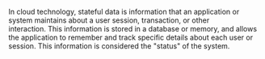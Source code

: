 
In cloud technology, stateful data is information that an application or system maintains about a user session, transaction, or other interaction. This information is stored in a database or memory, and allows the application to remember and track specific details about each user or session. This information is considered the "status" of the system.